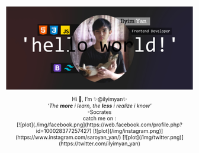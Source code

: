 ![plot](./img/jumbotron.jpg)
<p align="center">
Hi 👋, I’m ✨@ilyimyan✨<br>
 <i>'The <b>more</b> i learn, the <b>less</b> i realize i know'</i><br>
-Socrates
<br>
catch me on  : <br>
[![plot](./img/facebook.png](https://web.facebook.com/profile.php?id=100028377257427)
[![plot](/img/instagram.png)](https://www.instagram.com/saroyan_yan/)
[![plot](/img/twitter.png)](https://twitter.com/ilyimyan_yan)
</p>
 
